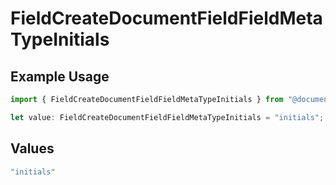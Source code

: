# FieldCreateDocumentFieldFieldMetaTypeInitials

## Example Usage

```typescript
import { FieldCreateDocumentFieldFieldMetaTypeInitials } from "@documenso/sdk-typescript/models/operations";

let value: FieldCreateDocumentFieldFieldMetaTypeInitials = "initials";
```

## Values

```typescript
"initials"
```